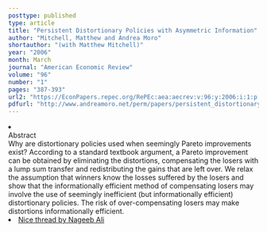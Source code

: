 ```yaml
---
posttype: published
type: article
title: "Persistent Distortionary Policies with Asymmetric Information"
author: "Mitchell, Matthew and Andrea Moro"
shortauthor: "(with Matthew Mitchell)"
year: "2006"
month: March
journal: "American Economic Review"
volume: "96"
number: "1"
pages: "387-393"
url2: "https://EconPapers.repec.org/RePEc:aea:aecrev:v:96:y:2006:i:1:p:387-393"
pdfurl: "http://www.andreamoro.net/perm/papers/persistent_distortionary_policies.pdf"
---
```

<li class='acc_hide'> <div class="title">Abstract</div>
Why are distortionary policies used when seemingly Pareto improvements
exist? According to a standard textbook argument, a Pareto improvement can be obtained
by eliminating the distortions, compensating the losers with a lump sum transfer and
redistributing the gains that are left over. We relax the assumption that winners know
the losses suffered by the losers and show that the informationally efficient method
of compensating losers may involve the use of seemingly inefficient (but informationally
efficient) distortionary policies. The risk of over-compensating losers may make distortions
informationally efficient.
</li>
<li class='acc_hide'> 
  <span class="title">
    <a href="https://twitter.com/SNageebAli/status/1354518293516836868?s=20&t=mZs06ypPrMkOlfL9HyFtIw">Nice thread by Nageeb Ali</a>
  </span>
 </li>
